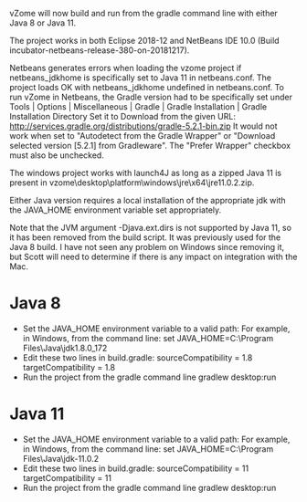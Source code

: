 vZome will now build and run from the gradle command line with either Java 8 or Java 11.

The project works in both Eclipse 2018-12 and NetBeans IDE 10.0 (Build incubator-netbeans-release-380-on-20181217).

Netbeans generates errors when loading the vzome project if netbeans_jdkhome is specifically set to Java 11 in netbeans.conf. 
The project loads OK with netbeans_jdkhome undefined in netbeans.conf.
To run vZome in Netbeans, the Gradle version had to be specifically set under 
  Tools | Options | Miscellaneous | Gradle | Gradle Installation | Gradle Installation Directory
Set it to Download from the given URL: http://services.gradle.org/distributions/gradle-5.2.1-bin.zip
It would not work when set to "Autodetect from the Gradle Wrapper" or "Download selected version [5.2.1] from Gradleware".
The "Prefer Wrapper" checkbox must also be unchecked.

The windows project works with launch4J as long as a zipped Java 11 is present in vzome\desktop\platform\windows\jre\x64\jre11.0.2.zip.

Either Java version requires a local installation of the appropriate jdk with the JAVA_HOME environment variable set appropriately.

Note that the JVM argument -Djava.ext.dirs is not supported by Java 11, so it has been removed from the build script. It was previously used for the Java 8 build. I have not seen any problem on Windows since removing it, but Scott will need to determine if there is any impact on integration with the Mac.

Java 8
======
* Set the JAVA_HOME environment variable to a valid path:
	For example, in Windows, from the command line: 
		set JAVA_HOME=C:\Program Files\Java\jdk1.8.0_172
* Edit these two lines in build.gradle:
    sourceCompatibility = 1.8
    targetCompatibility = 1.8
* Run the project from the gradle command line
    gradlew desktop:run
	
Java 11
=======
* Set the JAVA_HOME environment variable to a valid path:
	For example, in Windows, from the command line: 
		set JAVA_HOME=C:\Program Files\Java\jdk-11.0.2
* Edit these two lines in build.gradle:
    sourceCompatibility = 11
    targetCompatibility = 11
* Run the project from the gradle command line
    gradlew desktop:run
